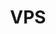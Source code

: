 ---
title: VPS
slug: vps
excerpt: Cómo utilizar los VPS de OVHcloud
sections: Primeros pasos, Diagnóstico y modo de rescate, Uso avanzado, Miscelánea 
---